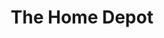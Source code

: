 ---
title: "The Home Depot"
url: /amarillo/the-home-depot-south-georgia-street/
shop: doityourself
---
